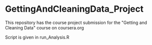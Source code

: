 # GettingAndCleaningData_Project
This repository has the course project submission for the "Getting and Cleaning Data" course on coursera.org

Script is given in run_Analysis.R

